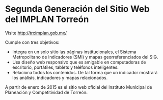 Segunda Generación del Sitio Web del IMPLAN Torreón
===================================================

Visite http://trcimplan.gob.mx/

Cumple con tres objetivos:

* Integra en un solo sitio las páginas institucionales, el Sistema Metropolitano de Indicadores (SMI) y mapas georreferenciados del SIG.
* Usa diseño web responsivo que es amigable en computadoras de escritorio, portátiles, tablets y teléfonos inteligentes.
* Relaciona todos los contenidos. De tal forma que un indicador mostrará los análisis, indicadores y mapas relacionados.

A partir de enero de 2015 es el sitio web oficial del Instituto Municipal de Planeación y Competitividad de Torreón.
